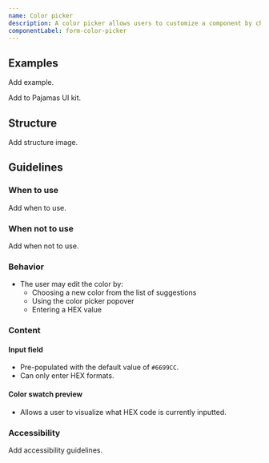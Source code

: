```yaml
---
name: Color picker
description: A color picker allows users to customize a component by choosing a color option. It is only available in instances where a user is adding bespoke content that needs to be differentiated.
componentLabel: form-color-picker
---
```


## Examples

<todo>Add example.</todo>

<todo>Add to Pajamas UI kit.</todo>

## Structure

<todo>Add structure image.</todo>

## Guidelines

### When to use

<todo>Add when to use.</todo>

### When not to use

<todo>Add when not to use.</todo>

### Behavior

- The user may edit the color by:
  - Choosing a new color from the list of suggestions
  - Using the color picker popover
  - Entering a HEX value

### Content

#### Input field

- Pre-populated with the default value of `#6699CC`.
- Can only enter HEX formats.

#### Color swatch preview

- Allows a user to visualize what HEX code is currently inputted.

### Accessibility

<todo>Add accessibility guidelines.</todo>
